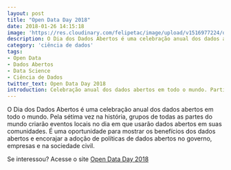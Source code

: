 ```yaml
---
layout: post
title: "Open Data Day 2018"
date: 2018-01-26 14:15:18
image: 'https://res.cloudinary.com/felipetac/image/upload/v1516977224/open-data-day-2018_tappni.png'
description: O Dia dos Dados Abertos é uma celebração anual dos dados abertos em todo o mundo.
category: 'ciência de dados'
tags:
- Open Data
- Dados Abertos
- Data Science
- Ciência de Dados
twitter_text: Open Data Day 2018
introduction: Celebração anual dos dados abertos em todo o mundo. Participe!
---
```

O Dia dos Dados Abertos é uma celebração anual dos dados abertos em todo o mundo. Pela sétima vez na história, grupos de todas as partes do mundo criarão eventos locais no dia em que usarão dados abertos em suas comunidades. É uma oportunidade para mostrar os benefícios dos dados abertos e encorajar a adoção de políticas de dados abertos no governo, empresas e na sociedade civil.

Se interessou? Acesse o site [Open Data Day 2018](http://opendataday.org/pt_br/)